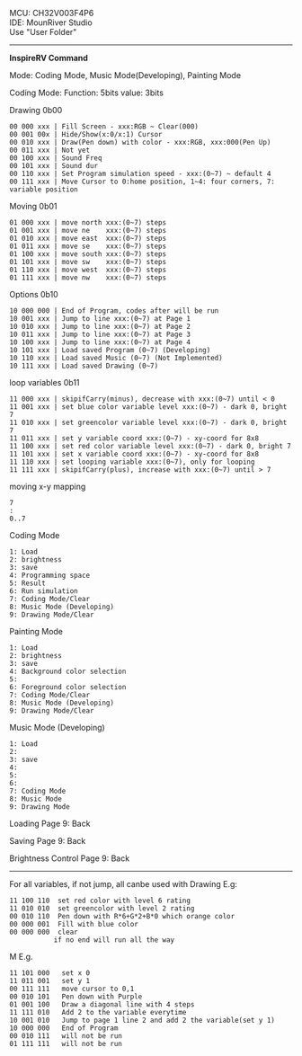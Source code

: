 MCU: CH32V003F4P6  
IDE: MounRiver Studio  
Use "User Folder"  
****

**InspireRV Command**

Mode: Coding Mode, Music Mode(Developing), Painting Mode

Coding Mode: Function: 5bits  value: 3bits

Drawing 0b00
```
00 000 xxx | Fill Screen - xxx:RGB ~ Clear(000) 
00 001 00x | Hide/Show(x:0/x:1) Cursor
00 010 xxx | Draw(Pen down) with color - xxx:RGB, xxx:000(Pen Up)
00 011 xxx | Not yet
00 100 xxx | Sound Freq
00 101 xxx | Sound dur
00 110 xxx | Set Program simulation speed - xxx:(0~7) ~ default 4
00 111 xxx | Move Cursor to 0:home position, 1~4: four corners, 7: variable position
```

Moving 0b01
```
01 000 xxx | move north xxx:(0~7) steps
01 001 xxx | move ne    xxx:(0~7) steps
01 010 xxx | move east  xxx:(0~7) steps
01 011 xxx | move se    xxx:(0~7) steps
01 100 xxx | move south xxx:(0~7) steps
01 101 xxx | move sw    xxx:(0~7) steps
01 110 xxx | move west  xxx:(0~7) steps
01 111 xxx | move nw    xxx:(0~7) steps
```

Options 0b10
```
10 000 000 | End of Program, codes after will be run
10 001 xxx | Jump to line xxx:(0~7) at Page 1
10 010 xxx | Jump to line xxx:(0~7) at Page 2
10 011 xxx | Jump to line xxx:(0~7) at Page 3
10 100 xxx | Jump to line xxx:(0~7) at Page 4
10 101 xxx | Load saved Program (0~7) (Developing)
10 110 xxx | Load saved Music (0~7) (Not Implemented)
10 111 xxx | Load saved Drawing (0~7)
```

loop variables 0b11
```
11 000 xxx | skipifCarry(minus), decrease with xxx:(0~7) until < 0
11 001 xxx | set blue color variable level xxx:(0~7) - dark 0, bright 7
11 010 xxx | set greencolor variable level xxx:(0~7) - dark 0, bright 7
11 011 xxx | set y variable coord xxx:(0~7) - xy-coord for 8x8
11 100 xxx | set red color variable level xxx:(0~7) - dark 0, bright 7
11 101 xxx | set x variable coord xxx:(0~7) - xy-coord for 8x8
11 110 xxx | set looping variable xxx:(0~7), only for looping
11 111 xxx | skipifCarry(plus), increase with xxx:(0~7) until > 7
```

moving x-y mapping
```
7
:
0..7
```

Coding Mode
```
1: Load
2: brightness
3: save
4: Programming space
5: Result
6: Run simulation
7: Coding Mode/Clear
8: Music Mode (Developing)
9: Drawing Mode/Clear
```
Painting Mode
```
1: Load
2: brightness
3: save
4: Background color selection
5: 
6: Foreground color selection
7: Coding Mode/Clear
8: Music Mode (Developing)
9: Drawing Mode/Clear
```

Music Mode (Developing)
```
1: Load
2:
3: save
4: 
5: 
6: 
7: Coding Mode
8: Music Mode
9: Drawing Mode
```

Loading Page
9: Back

Saving Page
9: Back

Brightness Control Page
9: Back

****
For all variables, if not jump, all canbe used with Drawing
E.g:
```
11 100 110  set red color with level 6 rating
11 010 010  set greencolor with level 2 rating
00 010 110  Pen down with R*6+G*2+B*0 which orange color
00 000 001  Fill with blue color
00 000 000  clear
           if no end will run all the way 
```
M
E.g.
```
11 101 000   set x 0
11 011 001   set y 1
00 111 111   move cursor to 0,1
00 010 101   Pen down with Purple
01 001 100   Draw a diagonal line with 4 steps
11 111 010   Add 2 to the variable everytime
10 001 010   Jump to page 1 line 2 and add 2 the variable(set y 1)
10 000 000   End of Program
00 010 111   will not be run
01 111 111   will not be run
```


